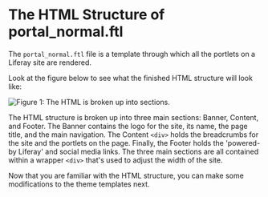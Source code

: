 # The HTML Structure of portal_normal.ftl [](id=the-html-structure-of-portalnormal-ftl)

The `portal_normal.ftl` file is a template through which all the portlets on a
Liferay site are rendered. 

Look at the figure below to see what the finished HTML structure will look 
like:

![Figure 1: The HTML is broken up into sections.](../../images/html-diagram.png)

The HTML structure is broken up into three main sections: Banner, Content, and
Footer. The Banner contains the logo for the site, its name, the page title, and 
the main navigation. The Content `<div>` holds the breadcrumbs for the site and
the portlets on the page. Finally, the Footer holds the 'powered-by Liferay' and
social media links. The three main sections are all contained within a wrapper
`<div>` that's used to adjust the width of the site.

Now that you are familiar with the HTML structure, you can make some
modifications to the theme templates next.
